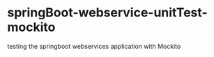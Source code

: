 # springBoot-webservice-unitTest-mockito
testing the springboot webservices application with Mockito
